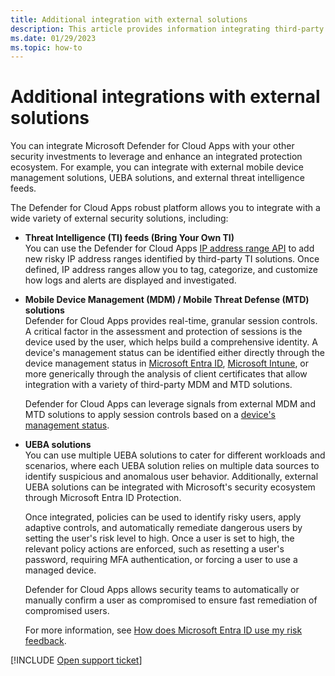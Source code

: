 ```yaml
---
title: Additional integration with external solutions
description: This article provides information integrating third-party solutions with Defender for Cloud Apps.
ms.date: 01/29/2023
ms.topic: how-to
---
```

# Additional integrations with external solutions



You can integrate Microsoft Defender for Cloud Apps with your other security investments to leverage and enhance an integrated protection ecosystem. For example, you can integrate with external mobile device management solutions, UEBA solutions, and external threat intelligence feeds.

The Defender for Cloud Apps robust platform allows you to integrate with a wide variety of external security solutions, including:

- **Threat Intelligence (TI) feeds (Bring Your Own TI)**  
    You can use the Defender for Cloud Apps [IP address range API](api-data-enrichment.md) to add new risky IP address ranges identified by third-party TI solutions. Once defined, IP address ranges allow you to tag, categorize, and customize how logs and alerts are displayed and investigated.

- **Mobile Device Management (MDM) / Mobile Threat Defense (MTD) solutions**  
    Defender for Cloud Apps provides real-time, granular session controls. A critical factor in the assessment and protection of sessions is the device used by the user, which helps build a comprehensive identity. A device's management status can be identified either directly through the device management status in [Microsoft Entra ID](/azure/active-directory/conditional-access/overview), [Microsoft Intune](/mem/intune/protect/mobile-threat-defense), or more generically through the analysis of client certificates that allow integration with a variety of third-party MDM and MTD solutions.

    Defender for Cloud Apps can leverage signals from external MDM and MTD solutions to apply session controls based on a [device's management status](session-policy-aad.md).

- **UEBA solutions**  
    You can use multiple UEBA solutions to cater for different workloads and scenarios, where each UEBA solution relies on multiple data sources to identify suspicious and anomalous user behavior. Additionally, external UEBA solutions can be integrated with Microsoft's security ecosystem through Microsoft Entra ID Protection.

    Once integrated, policies can be used to identify risky users, apply adaptive controls, and automatically remediate dangerous users by setting the user's risk level to high. Once a user is set to high, the relevant policy actions are enforced, such as resetting a user's password, requiring MFA authentication, or forcing a user to use a managed device.

    Defender for Cloud Apps allows security teams to automatically or manually confirm a user as compromised to ensure fast remediation of compromised users.

    For more information, see [How does Microsoft Entra ID use my risk feedback](/azure/active-directory/identity-protection/howto-identity-protection-risk-feedback#how-does-azure-ad-use-my-risk-feedback).

[!INCLUDE [Open support ticket](includes/support.md)]
